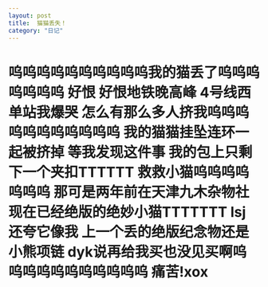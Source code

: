 ```yaml
---
layout: post
title:  猫猫丢失！
category: "日记"
---
```

# 呜呜呜呜呜呜呜呜呜呜我的猫丢了呜呜呜呜呜呜呜 好恨 好恨地铁晚高峰 4号线西单站我爆哭 怎么有那么多人挤我呜呜呜呜呜呜呜呜呜呜呜 我的猫猫挂坠连环一起被挤掉 等我发现这件事 我的包上只剩下一个夹扣TTTTTT 救救小猫呜呜呜呜呜呜呜 那可是两年前在天津九木杂物社现在已经绝版的绝妙小猫TTTTTTT lsj还夸它像我 上一个丢的绝版纪念物还是小熊项链 dyk说再给我买也没见买啊呜呜呜呜呜呜呜呜呜呜呜 痛苦!xox